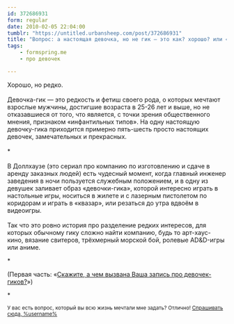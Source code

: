 ```yaml
---
id: 372686931
form: regular
date: 2010-02-05 22:04:00
tumblr: "https://untitled.urbansheep.com/post/372686931"
title: "Вопрос: а настоящая девочка, но не гик — это как? хорошо? или «ну, тоже неплохо»?"
tags:
    - formspring.me
    - про девочек

---
```


<p>Хорошо, но редко.<br/><br/>
Девочка-гик — это редкость и фетиш своего рода, о которых мечтают взрослые мужчины, достигшие возраста в 25-26 лет и выше, но не отказавшиеся от  того, что является, с точки зрения общественного мнения, признаком «инфантильных типов». На одну настоящую девочку-гика приходится примерно пять-шесть просто настоящих девочек, замечательных и прекрасных.<br/><br/>
*<br/><br/>
В Доллхаузе (это сериал про компанию по изготовлению и сдаче в аренду заказных людей) есть чудесный момент, когда главный инженер заведения в ночи пользуется служебным положением, и в одну из девушек заливает образ «девочки-гика», которой интересно играть в настольные игры, носиться в жилете и с лазерным пистолетом по коридорам и играть в «квазар», или резаться до утра вдвоём в видеоигры.<br/><br/>
Так что это ровно история про разделение редких интересов, для которых обычному гику сложно найти компанию, будь то арт-хаус-кино, вязание свитеров, трёхмерный морской бой, ролевые AD&amp;D-игры или аниме.</p>

<p>*</p>

<p>(Первая часть: «<a href="http://tumblr.com/xwe64qhp0">Скажите, а чем вызвана Ваша запись про девочек-гиков?</a>»)</p>

<p>*</p>

<p><small>У вас есть вопрос, который вы всю жизнь мечтали мне задать? Отлично! <a href="http://formspring.me/urbansheep">Спрашивать сюда, %username%</a></small></p>


